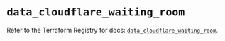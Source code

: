 # `data_cloudflare_waiting_room`

Refer to the Terraform Registry for docs: [`data_cloudflare_waiting_room`](https://registry.terraform.io/providers/cloudflare/cloudflare/5.11.0/docs/data-sources/waiting_room).
